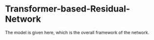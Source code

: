 # Transformer-based-Residual-Network
The model is given here, which is the overall framework of the network.
